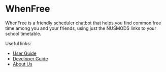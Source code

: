 # WhenFree 

WhenFree is a friendly scheduler chatbot that helps you find common free time among you and your friends, using just the NUSMODS links to your school timetable.

Useful links:
* [User Guide](UserGuide.md)
* [Developer Guide](DeveloperGuide.md)
* [About Us](AboutUs.md)
